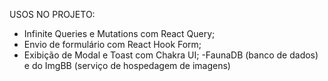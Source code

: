 USOS NO PROJETO:

- Infinite Queries e Mutations com React Query;
- Envio de formulário com React Hook Form;
- Exibição de Modal e Toast com Chakra UI;
  -FaunaDB (banco de dados) e do ImgBB (serviço de hospedagem de imagens)
